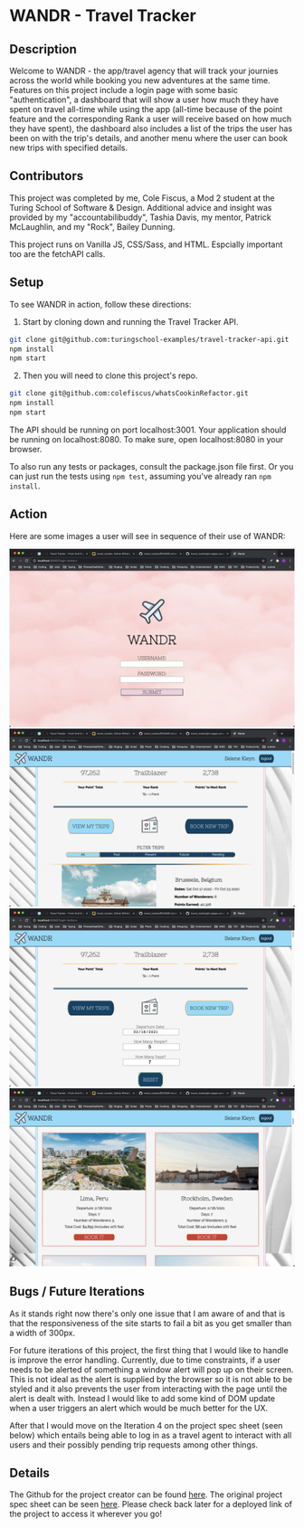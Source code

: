 # WANDR - Travel Tracker

## Description

Welcome to WANDR - the app/travel agency that will track your journies across the world while booking you new adventures at the same time. Features on this project include a login page with some basic "authentication", a dashboard that will show a user how much they have spent on travel all-time while using the app (all-time because of the point feature and the corresponding Rank a user will receive based on how much they have spent), the dashboard also includes a list of the trips the user has been on with the trip's details, and another menu where the user can book new trips with specified details.

## Contributors

This project was completed by me, Cole Fiscus, a Mod 2 student at the Turing School of Software & Design. Additional advice and insight was provided by my "accountabilibuddy", Tashia Davis, my mentor, Patrick McLaughlin, and my "Rock", Bailey Dunning.

This project runs on Vanilla JS, CSS/Sass, and HTML. Espcially important too are the fetchAPI calls.

## Setup

To see WANDR in action, follow these directions:

1. Start by cloning down and running the Travel Tracker API.
```zsh 
git clone git@github.com:turingschool-examples/travel-tracker-api.git
npm install
npm start
```
2. Then you will need to clone this project's repo.
```zsh
git clone git@github.com:colefiscus/whatsCookinRefactor.git
npm install
npm start
```
The API should be running on port localhost:3001.
Your application should be running on localhost:8080. To make sure, open localhost:8080 in your browser.

To also run any tests or packages, consult the package.json file first.
Or you can just run the tests using `npm test`, assuming you've already ran `npm install`.

## Action

Here are some images a user will see in sequence of their use of WANDR:

![Login Screen](README_images/LOGIN.png)
![Book New Trips](README_images/TRIPS.png)
![Main Page](README_images/MAIN_SCREEN.png)
![Trips](README_images/NEW_TRIPS.png)

## Bugs / Future Iterations

As it stands right now there's only one issue that I am aware of and that is that the responsiveness of the site starts to fail a bit as you get smaller than a width of 300px. 

For future iterations of this project, the first thing that I would like to handle is improve the error handling. Currently, due to time constraints, if a user needs to be alerted of something a window alert will pop up on their screen. This is not ideal as the alert is supplied by the browser so it is not able to be styled and it also prevents the user from interacting with the page until the alert is dealt with. Instead I would like to add some kind of DOM update when a user triggers an alert which would be much better for the UX.

After that I would move on the Iteration 4 on the project spec sheet (seen below) which entails being able to log in as a travel agent to interact with all users and their possibly pending trip requests among other things.

## Details

The Github for the project creator can be found [here](https://github.com/colefiscus).
The original project spec sheet can be seen [here](https://frontend.turing.io/projects/travel-tracker.html).
Please check back later for a deployed link of the project to access it wherever you go!
